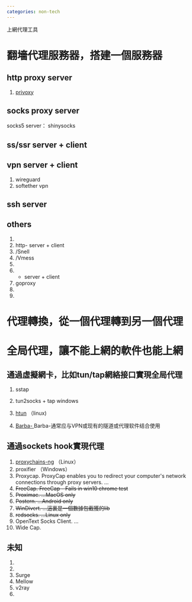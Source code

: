 ```yaml
---
categories: non-tech
---
```

上網代理工具

# 翻墻代理服務器，搭建一個服務器

## http proxy server

1. [privoxy](https://medium.com/@programthink/%E5%A6%82%E4%BD%95%E7%94%A8-privoxy-%E8%BE%85%E5%8A%A9%E7%BF%BB%E5%A2%99-7210c37de35c)

## socks proxy server

socks5 server： shinysocks

## ss/ssr server + client

## vpn server + client

1. wireguard
2. softether vpn

## ssh server

## others

1. 
2. http- server + client
3. /Snell
4. /Vmess
5. 
6. - server + client
7. goproxy
8. 
9. 

# 代理轉換，從一個代理轉到另一個代理

# 全局代理，讓不能上網的軟件也能上網

## 通過虛擬網卡，比如tun/tap網絡接口實現全局代理

1. sstap

2. tun2socks + tap windows

3. [htun](https://github.com/rofl0r/htun) （linux)

4. [Barba- ](https://github.com/Barba-Coder/Barba-/) Barba-通常应与VPN或现有的隧道或代理软件结合使用

## 通過sockets hook實現代理

1. [proxychains-ng](https://www.hi-linux.com/posts/48321.html) （Linux）
2. proxifier （Windows）
3. Proxycap. ProxyCap enables you to redirect your computer's network connections through proxy servers. ...
4. ~~FreeCap. FreeCap - Fails in win10 chrome test~~
5. ~~Proximac. ...MacOS only~~
6. ~~Postern. ...Android only~~
7. ~~WinDivert. ...這裏是一個數據包截獲的lib~~
8. ~~redsocks. ...Linux only~~
9. OpenText Socks Client. ...
10. Wide Cap.

## 未知

1. 
2. 
3. Surge
4. Mellow
5. v2ray
6. 